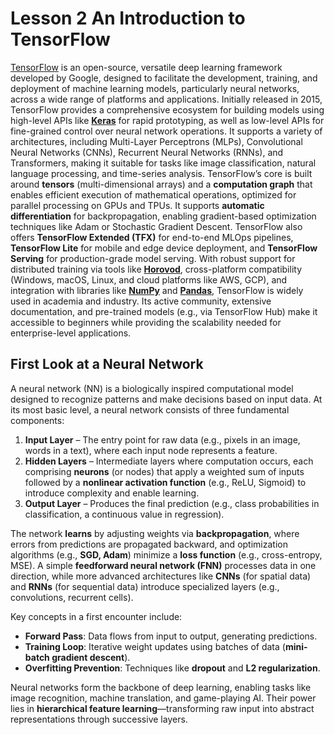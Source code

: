 # Lesson 2 An Introduction to TensorFlow

[TensorFlow](https://www.tensorflow.org/) is an open-source, versatile deep learning framework developed by Google, designed to facilitate the development, training, and deployment of machine learning models, particularly neural networks, across a wide range of platforms and applications. Initially released in 2015, TensorFlow provides a comprehensive ecosystem for building models using high-level APIs like [**Keras**](https://keras.io/) for rapid prototyping, as well as low-level APIs for fine-grained control over neural network operations. It supports a variety of architectures, including Multi-Layer Perceptrons (MLPs), Convolutional Neural Networks (CNNs), Recurrent Neural Networks (RNNs), and Transformers, making it suitable for tasks like image classification, natural language processing, and time-series analysis. TensorFlow’s core is built around **tensors** (multi-dimensional arrays) and a **computation graph** that enables efficient execution of mathematical operations, optimized for parallel processing on GPUs and TPUs. It supports **automatic differentiation** for backpropagation, enabling gradient-based optimization techniques like Adam or Stochastic Gradient Descent. TensorFlow also offers **TensorFlow Extended (TFX)** for end-to-end MLOps pipelines, **TensorFlow Lite** for mobile and edge device deployment, and **TensorFlow Serving** for production-grade model serving. With robust support for distributed training via tools like [**Horovod**](https://horovod.ai/), cross-platform compatibility (Windows, macOS, Linux, and cloud platforms like AWS, GCP), and integration with libraries like [**NumPy**](https://numpy.org/) and [**Pandas**](https://pandas.pydata.org/), TensorFlow is widely used in academia and industry. Its active community, extensive documentation, and pre-trained models (e.g., via TensorFlow Hub) make it accessible to beginners while providing the scalability needed for enterprise-level applications.

## First Look at a Neural Network 
A neural network (NN) is a biologically inspired computational model designed to recognize patterns and make decisions based on input data. At its most basic level, a neural network consists of three fundamental components:  
1. **Input Layer** – The entry point for raw data (e.g., pixels in an image, words in a text), where each input node represents a feature.  
2. **Hidden Layers** – Intermediate layers where computation occurs, each comprising **neurons** (or nodes) that apply a weighted sum of inputs followed by a **nonlinear activation function** (e.g., ReLU, Sigmoid) to introduce complexity and enable learning.  
3. **Output Layer** – Produces the final prediction (e.g., class probabilities in classification, a continuous value in regression).  

The network **learns** by adjusting weights via **backpropagation**, where errors from predictions are propagated backward, and optimization algorithms (e.g., **SGD, Adam**) minimize a **loss function** (e.g., cross-entropy, MSE). A simple **feedforward neural network (FNN)** processes data in one direction, while more advanced architectures like **CNNs** (for spatial data) and **RNNs** (for sequential data) introduce specialized layers (e.g., convolutions, recurrent cells).  

Key concepts in a first encounter include:  
- **Forward Pass**: Data flows from input to output, generating predictions.  
- **Training Loop**: Iterative weight updates using batches of data (**mini-batch gradient descent**).  
- **Overfitting Prevention**: Techniques like **dropout** and **L2 regularization**.  

Neural networks form the backbone of deep learning, enabling tasks like image recognition, machine translation, and game-playing AI. Their power lies in **hierarchical feature learning**—transforming raw input into abstract representations through successive layers.
